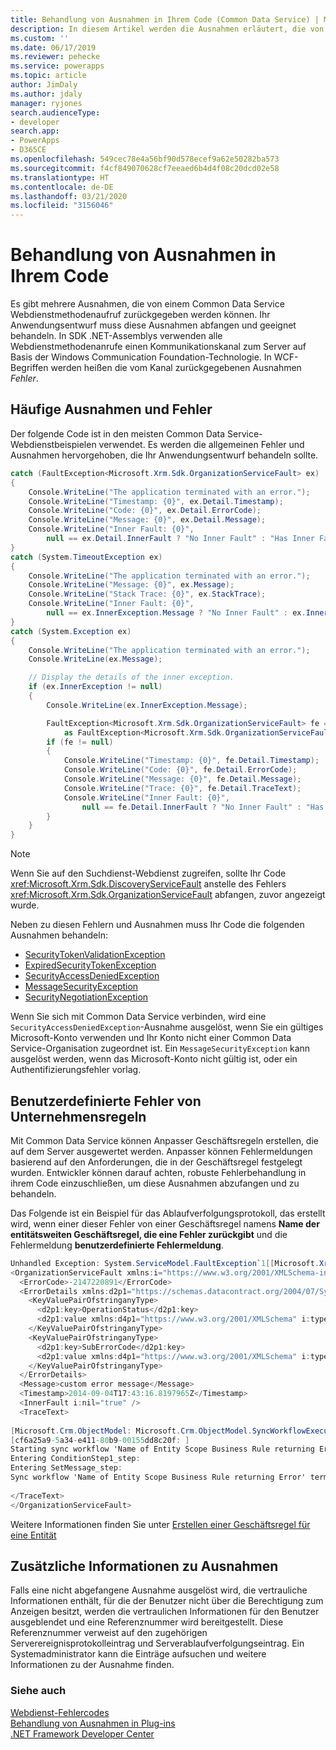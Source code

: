 ```yaml
---
title: Behandlung von Ausnahmen in Ihrem Code (Common Data Service) | Microsoft Docs
description: In diesem Artikel werden die Ausnahmen erläutert, die von einem Common Data Service-Webdienst-Methodenaufruf zurückgegeben werden. Durch das Beispiel in diesem Artikel werden die allgemeinen Fehler und Ausnahmen hervorgehoben, die Ihr Anwendungsentwurf behandeln sollte.
ms.custom: ''
ms.date: 06/17/2019
ms.reviewer: pehecke
ms.service: powerapps
ms.topic: article
author: JimDaly
ms.author: jdaly
manager: ryjones
search.audienceType:
- developer
search.app:
- PowerApps
- D365CE
ms.openlocfilehash: 549cec78e4a56bf90d578ecef9a62e50282ba573
ms.sourcegitcommit: f4cf849070628cf7eeaed6b4d4f08c20dcd02e58
ms.translationtype: HT
ms.contentlocale: de-DE
ms.lasthandoff: 03/21/2020
ms.locfileid: "3156046"
---
```

# <a name="handle-exceptions-in-your-code"></a>Behandlung von Ausnahmen in Ihrem Code

Es gibt mehrere Ausnahmen, die von einem Common Data Service Webdienstmethodenaufruf zurückgegeben werden können. Ihr Anwendungsentwurf muss diese Ausnahmen abfangen und geeignet behandeln. In SDK .NET-Assemblys verwenden alle Webdienstmethodenanrufe einen Kommunikationskanal zum Server auf Basis der Windows Communication Foundation-Technologie. In WCF-Begriffen werden heißen die vom Kanal zurückgegebenen Ausnahmen *Fehler*.  

<a name="BKMK_Common"></a>   

## <a name="common-exceptions-and-faults"></a>Häufige Ausnahmen und Fehler  

Der folgende Code ist in den meisten Common Data Service-Webdienstbeispielen verwendet. Es werden die allgemeinen Fehler und Ausnahmen hervorgehoben, die Ihr Anwendungsentwurf behandeln sollte.  
  
```csharp
catch (FaultException<Microsoft.Xrm.Sdk.OrganizationServiceFault> ex)
{
    Console.WriteLine("The application terminated with an error.");
    Console.WriteLine("Timestamp: {0}", ex.Detail.Timestamp);
    Console.WriteLine("Code: {0}", ex.Detail.ErrorCode);
    Console.WriteLine("Message: {0}", ex.Detail.Message);
    Console.WriteLine("Inner Fault: {0}",
        null == ex.Detail.InnerFault ? "No Inner Fault" : "Has Inner Fault");
}
catch (System.TimeoutException ex)
{
    Console.WriteLine("The application terminated with an error.");
    Console.WriteLine("Message: {0}", ex.Message);
    Console.WriteLine("Stack Trace: {0}", ex.StackTrace);
    Console.WriteLine("Inner Fault: {0}",
        null == ex.InnerException.Message ? "No Inner Fault" : ex.InnerException.Message);
}
catch (System.Exception ex)
{
    Console.WriteLine("The application terminated with an error.");
    Console.WriteLine(ex.Message);

    // Display the details of the inner exception.
    if (ex.InnerException != null)
    {
        Console.WriteLine(ex.InnerException.Message);

        FaultException<Microsoft.Xrm.Sdk.OrganizationServiceFault> fe = ex.InnerException
            as FaultException<Microsoft.Xrm.Sdk.OrganizationServiceFault>;
        if (fe != null)
        {
            Console.WriteLine("Timestamp: {0}", fe.Detail.Timestamp);
            Console.WriteLine("Code: {0}", fe.Detail.ErrorCode);
            Console.WriteLine("Message: {0}", fe.Detail.Message);
            Console.WriteLine("Trace: {0}", fe.Detail.TraceText);
            Console.WriteLine("Inner Fault: {0}",
                null == fe.Detail.InnerFault ? "No Inner Fault" : "Has Inner Fault");
        }
    }
}
```
  
> [!NOTE]
>  Wenn Sie auf den Suchdienst-Webdienst zugreifen, sollte Ihr Code <xref:Microsoft.Xrm.Sdk.DiscoveryServiceFault> anstelle des Fehlers <xref:Microsoft.Xrm.Sdk.OrganizationServiceFault> abfangen, zuvor angezeigt wurde.  
  
Neben zu diesen Fehlern und Ausnahmen muss Ihr Code die folgenden Ausnahmen behandeln:  
  
- [SecurityTokenValidationException](/dotnet/api/system.identitymodel.tokens.securitytokenvalidationexception)  
- [ExpiredSecurityTokenException](/dotnet/api/system.servicemodel.security.expiredsecuritytokenexception)  
- [SecurityAccessDeniedException](/dotnet/api/system.servicemodel.security.securityaccessdeniedexception)  
- [MessageSecurityException](/dotnet/api/system.servicemodel.security.messagesecurityexception)  
- [SecurityNegotiationException](/dotnet/api/system.servicemodel.security.securitynegotiationexception)  
  
Wenn Sie sich mit Common Data Service verbinden, wird eine `SecurityAccessDeniedException`-Ausnahme ausgelöst, wenn Sie ein gültiges Microsoft-Konto verwenden und Ihr Konto nicht einer Common Data Service-Organisation zugeordnet ist. Ein  `MessageSecurityException`  kann ausgelöst werden, wenn das  Microsoft-Konto nicht gültig ist, oder ein Authentifizierungsfehler vorlag.  
  
<a name="BKMK_BusinessRuleErrors"></a>

## <a name="custom-errors-from-business-rules"></a>Benutzerdefinierte Fehler von Unternehmensregeln
 
Mit Common Data Service können Anpasser Geschäftsregeln erstellen, die auf dem Server ausgewertet werden. Anpasser können Fehlermeldungen basierend auf den Anforderungen, die in der Geschäftsregel festgelegt wurden. Entwickler können darauf achten,  robuste Fehlerbehandlung in ihrem Code einzuschließen, um diese Ausnahmen abzufangen und zu behandeln.  
  
Das Folgende ist ein Beispiel für das Ablaufverfolgungsprotokoll, das erstellt wird, wenn einer dieser Fehler von einer Geschäftsregel namens **Name der entitätsweiten Geschäftsregel, die eine Fehler zurückgibt** und die Fehlermeldung **benutzerdefinierte Fehlermeldung**.  
  
```csharp
Unhandled Exception: System.ServiceModel.FaultException`1[[Microsoft.Xrm.Sdk.OrganizationServiceFault, Microsoft.Xrm.Sdk, Version=7.0.0.0, Culture=neutral, PublicKeyToken=31bf3856ad364e35]]: custom error messageDetail:   
<OrganizationServiceFault xmlns:i="https://www.w3.org/2001/XMLSchema-instance" xmlns="https://schemas.microsoft.com/xrm/2011/Contracts">  
  <ErrorCode>-2147220891</ErrorCode>  
  <ErrorDetails xmlns:d2p1="https://schemas.datacontract.org/2004/07/System.Collections.Generic">  
    <KeyValuePairOfstringanyType>  
      <d2p1:key>OperationStatus</d2p1:key>  
      <d2p1:value xmlns:d4p1="https://www.w3.org/2001/XMLSchema" i:type="d4p1:string">0</d2p1:value>  
    </KeyValuePairOfstringanyType>  
    <KeyValuePairOfstringanyType>  
      <d2p1:key>SubErrorCode</d2p1:key>  
      <d2p1:value xmlns:d4p1="https://www.w3.org/2001/XMLSchema" i:type="d4p1:string">-2146233088</d2p1:value>  
    </KeyValuePairOfstringanyType>  
  </ErrorDetails>  
  <Message>custom error message</Message>  
  <Timestamp>2014-09-04T17:43:16.8197965Z</Timestamp>  
  <InnerFault i:nil="true" />  
  <TraceText>  
  
[Microsoft.Crm.ObjectModel: Microsoft.Crm.ObjectModel.SyncWorkflowExecutionPlugin]  
[cf6a25a9-5a34-e411-80b9-00155dd8c20f: ]  
Starting sync workflow 'Name of Entity Scope Business Rule returning Error', Id: c76a25a9-5a34-e411-80b9-00155dd8c20f  
Entering ConditionStep1_step:   
Entering SetMessage_step:   
Sync workflow 'Name of Entity Scope Business Rule returning Error' terminated with error 'custom error message'  
  
</TraceText>  
</OrganizationServiceFault>  
```  
  
Weitere Informationen finden Sie unter [Erstellen einer Geschäftsregel für eine Entität](../../../maker/common-data-service/data-platform-create-business-rule.md)  
  
<a name="BKMK_AdditionalInfo"></a>

## <a name="additional-information-about-exceptions"></a>Zusätzliche Informationen zu Ausnahmen

Falls eine nicht abgefangene Ausnahme ausgelöst wird, die vertrauliche Informationen enthält, für die der Benutzer nicht über die Berechtigung zum Anzeigen besitzt, werden die vertraulichen Informationen für den Benutzer ausgeblendet und eine Referenznummer wird bereitgestellt. Diese Referenznummer verweist auf den zugehörigen Serverereignisprotokolleintrag und Serverablaufverfolgungseintrag. Ein Systemadministrator kann die Einträge aufsuchen und weitere Informationen zu der Ausnahme finden.  
  
### <a name="see-also"></a>Siehe auch  

 [Webdienst-Fehlercodes](web-service-error-codes.md)   
 [Behandlung von Ausnahmen in Plug-ins](../handle-exceptions.md)   
 [.NET Framework Developer Center](https://docs.microsoft.com/dotnet/framework/development-guide)
